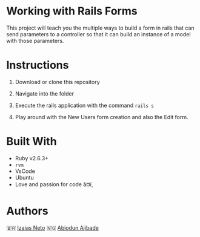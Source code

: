 # Working with Rails Forms

This project will teach you the multiple ways to build a form in rails that can send parameters to a controller so that it can build an instance of a model with those parameters.

# Instructions

 1. Download or clone this repository

 2. Navigate into the folder

 3. Execute the rails application with the command `rails s`
          
 3. Play around with the New Users form creation and also the Edit form.

# Built With
* Ruby v2.6.3+
* `rvm`
* VsCode
* Ubuntu
* Love and passion for code â¤ï¸

# Authors

🇧🇷 [Izaias Neto](https://www.github.com/izaiasneto4)
🇳🇬 [Abiodun Ajibade](https://github.com/Tripple-A/)
